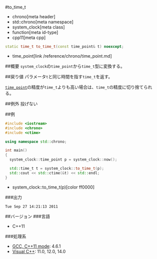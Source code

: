 #to_time_t
* chrono[meta header]
* std::chrono[meta namespace]
* system_clock[meta class]
* function[meta id-type]
* cpp11[meta cpp]

```cpp
static time_t to_time_t(const time_point& t) noexcept;
```
* time_point[link /reference/chrono/time_point.md]

##概要
`system_clock`の`time_point`から`time_t`型に変換する。


##戻り値
パラメータ`t`と同じ時間を指す`time_t`を返す。

[`time_point`](/reference/chrono/time_point.md)の精度が`time_t`よりも高い場合は、`time_t`の精度に切り捨てられる。


##例外
投げない


##例
```cpp
#include <iostream>
#include <chrono>
#include <ctime>

using namespace std::chrono;

int main()
{
  system_clock::time_point p = system_clock::now();

  std::time_t t = system_clock::to_time_t(p);
  std::cout << std::ctime(&t) << std::endl;
}
```
* system_clock::to_time_t(p)[color ff0000]

###出力
```
Tue Sep 27 14:21:13 2011
```

##バージョン
###言語
- C++11

###処理系
- [GCC, C++11 mode](/implementation.md#gcc): 4.6.1
- [Visual C++](/implementation.md#visual_cpp): 11.0, 12.0, 14.0
